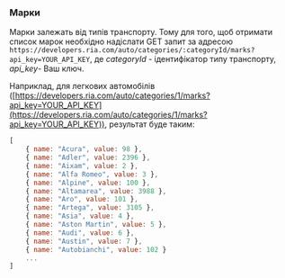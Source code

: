 ### Марки

Марки залежать від типів транспорту. Тому для того, щоб отримати список марок необхідно надіслати GET запит за адресою `https://developers.ria.com/auto/categories/:categoryId/marks?api_key=YOUR_API_KEY`, де *categoryId* -  ідентифікатор типу транспорту, *api_key*- Ваш ключ.

Наприклад, для легкових автомобілів ([https://developers.ria.com/auto/categories/1/marks?api_key=YOUR_API_KEY](https://developers.ria.com/auto/categories/1/marks?api_key=YOUR_API_KEY)), результат буде таким:
```javascript
[
    { name: "Acura", value: 98 },
    { name: "Adler", value: 2396 },
    { name: "Aixam", value: 2 },
    { name: "Alfa Romeo", value: 3 },
    { name: "Alpine", value: 100 },
    { name: "Altamarea", value: 3988 },
    { name: "Aro", value: 101 },
    { name: "Artega", value: 3105 },
    { name: "Asia", value: 4 },
    { name: "Aston Martin", value: 5 },
    { name: "Audi", value: 6 },
    { name: "Austin", value: 7 },
    { name: "Autobianchi", value: 102 }
    ...
]
```
